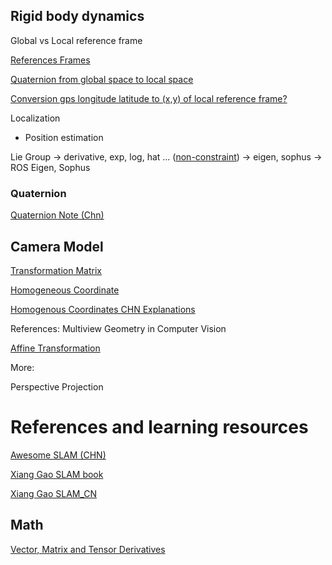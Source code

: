 ## Rigid body dynamics

Global vs Local reference frame

[References Frames](http://www.kwon3d.com/theory/transform/refrm.html)

[Quaternion from global space to local space](http://math.stackexchange.com/questions/1690239/quaternion-from-global-space-to-local-space)

[Conversion gps longitude latitude to (x,y) of local reference frame?](http://robotics.stackexchange.com/questions/10450/conversion-gps-longitude-latitude-to-x-y-of-local-reference-frame/10451)

Localization
  
  * Position estimation

  Lie Group -> derivative, exp, log, hat ... ([non-constraint](https://en.wikipedia.org/wiki/Constraint_(classical_mechanics))) -> eigen, sophus -> ROS Eigen, Sophus


### Quaternion

[Quaternion Note (Chn)](http://www.itdadao.com/articles/c15a1140947p0.html)


## Camera Model

[Transformation Matrix](https://en.wikipedia.org/wiki/Transformation_matrix)

[Homogeneous Coordinate](https://en.wikipedia.org/wiki/Homogeneous_coordinates)

[Homogenous Coordinates CHN Explanations](https://www.zhihu.com/question/19816504)

References: Multiview Geometry in Computer Vision

[Affine Transformation](https://en.wikipedia.org/wiki/Affine_transformation)

More:

Perspective Projection

# References and learning resources

[Awesome SLAM (CHN)](https://github.com/OpenSLAM/awesome-SLAM-list)

[Xiang Gao SLAM book](https://github.com/gaoxiang12/slambook)

[Xiang Gao SLAM_CN](http://www.slamcn.org/index.php/%E9%A6%96%E9%A1%B5)

## Math

[Vector, Matrix and Tensor Derivatives](http://cs231n.stanford.edu/vecDerivs.pdf)


